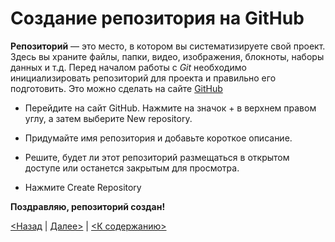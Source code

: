 # Создание репозитория на GitHub

**Репозиторий** — это место, в котором вы систематизируете свой проект. Здесь вы храните файлы, папки, видео, изображения, блокноты, наборы данных и т.д. Перед началом работы с *Git* необходимо инициализировать репозиторий для проекта и правильно его подготовить. Это можно сделать на сайте [GitHub](./https://github.com/)

* Перейдите на сайт GitHub. Нажмите на значок + в верхнем правом углу, а затем выберите New repository.

* Придумайте имя репозитория и добавьте короткое описание.

* Решите, будет ли этот репозиторий размещаться в открытом доступе или останется закрытым для просмотра.

* Нажмите Create Repository

**Поздравляю, репозиторий создан!**

[<Назад](./control_versions.md) | [Далее>](./connect.md) | [<К содержанию>](./readme.md)